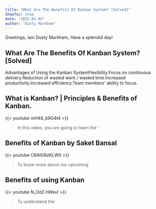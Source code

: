 ```yaml
---
title: "What Are The Benefits Of Kanban System? [Solved]"
ShowToc: true 
date: "2022-01-02"
author: "Dusty Markham" 
---
```


Greetings, iam Dusty Markham, Have a splendid day!
## What Are The Benefits Of Kanban System? [Solved]
Advantages of Using the Kanban SystemFlexibility.Focus on continuous delivery.Reduction of wasted work / wasted time.Increased productivity.Increased efficiency.Team members' ability to focus.

## What is Kanban? | Principles & Benefits of Kanban.
{{< youtube mH48_b9G4t4 >}}
>In this video, you are going to learn the '

## Benefits of Kanban by Saket Bansal
{{< youtube C6AtG8zKLW0 >}}
>To know more about our upcoming 

## Benefits of using Kanban
{{< youtube N_OdZ-hWavI >}}
>To understand the 

